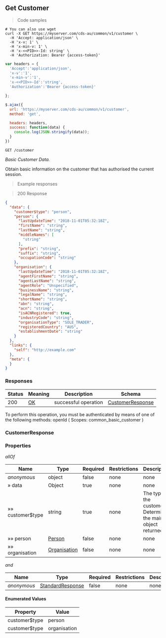 ## Get Customer

<a id="opIdgetCustomer"></a>

> Code samples

```shell
# You can also use wget
curl -X GET https://myserver.com/cds-au/common/v1/customer \
  -H 'Accept: application/json' \
  -H 'x-v: 1' \
  -H 'x-min-v: 1' \
  -H 'x-<<PID>>-Id: string' \
  -H 'Authorization: Bearer {access-token}'

```

```javascript
var headers = {
  'Accept':'application/json',
  'x-v':'1',
  'x-min-v':'1',
  'x-<<PID>>-Id':'string',
  'Authorization':'Bearer {access-token}'

};

$.ajax({
  url: 'https://myserver.com/cds-au/common/v1/customer',
  method: 'get',

  headers: headers,
  success: function(data) {
    console.log(JSON.stringify(data));
  }
})

```

`GET /customer`

*Basic Customer Data.*

Obtain basic information on the customer that has authorised the current session.

> Example responses

> 200 Response

```json
{
  "data": {
    "customer$type": "person",
    "person": {
      "lastUpdateTime": "2018-11-01T05:32:18Z",
      "firstName": "string",
      "lastName": "string",
      "middleNames": [
        "string"
      ],
      "prefix": "string",
      "suffix": "string",
      "occupationCode": "string"
    },
    "organisation": {
      "lastUpdateTime": "2018-11-01T05:32:18Z",
      "agentFirstName": "string",
      "agentLastName": "string",
      "agentRole": "Unspecified",
      "businessName": "string",
      "legalName": "string",
      "shortName": "string",
      "abn": "string",
      "acn": "string",
      "isACNRegistered": true,
      "industryCode": "string",
      "organisationType": "SOLE_TRADER",
      "registeredCountry": "AUS",
      "establishmentDate": "string"
    }
  },
  "links": {
    "self": "http://example.com"
  },
  "meta": {
  }
}
```

<h3 id="getcustomer-responses">Responses</h3>

|Status|Meaning|Description|Schema|
|---|---|---|---|
|200|[OK](https://tools.ietf.org/html/rfc7231#section-6.3.1)|successful operation|[CustomerResponse](#schemacustomerresponse)|

<aside class="notice">
To perform this operation, you must be authenticated by means of one of the following methods:
openId ( Scopes: common_basic_customer )
</aside>

<h3 id="tocScustomerresponse">CustomerResponse</h3>

<a id="schemacustomerresponse"></a>

### Properties

*allOf*

|Name|Type|Required|Restrictions|Description|
|---|---|---|---|---|
|*anonymous*|object|false|none|none|
|» data|Object|true|none|none|
|»» customer$type|string|true|none|The type of the customer.  Determines the main object returned|
|»» person|[Person](#schemaperson)|false|none|none|
|»» organisation|[Organisation](#schemaorganisation)|false|none|none|

*and*

|Name|Type|Required|Restrictions|Description|
|---|---|---|---|---|
|*anonymous*|[StandardResponse](#standardresponse)|false|none|none|

#### Enumerated Values

|Property|Value|
|---|---|
|customer$type|person|
|customer$type|organisation|
